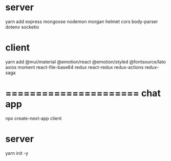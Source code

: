 # server

yarn add express mongoose nodemon morgan helmet cors body-parser dotenv socketio

# client

yarn add @mui/material @emotion/react @emotion/styled @fontsource/lato axios moment react-file-base64 redux react-redux redux-actions redux-saga

======================
chat app
=======================

npx create-next-app client

# server
yarn init -y
